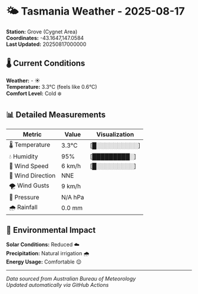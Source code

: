# 🌤️ Tasmania Weather - 2025-08-17

**Station:** Grove (Cygnet Area)  
**Coordinates:** -43.1647,147.0584  
**Last Updated:** 20250817000000

## 🌡️ Current Conditions

**Weather:** - ☀️  
**Temperature:** 3.3°C (feels like 0.6°C)  
**Comfort Level:** Cold ❄️

## 📊 Detailed Measurements

| Metric | Value | Visualization |
|--------|-------|---------------|
| 🌡️ Temperature | 3.3°C | [█░░░░░░░░░░] |
| 💧 Humidity | 95% | [█████████░] |
| 💨 Wind Speed | 6 km/h | [█░░░░░░░░░] |
| 🧭 Wind Direction | NNE | |
| 🌪️ Wind Gusts | 9 km/h | |
| 🔽 Pressure | N/A hPa | |
| 🌧️ Rainfall | 0.0 mm | |

## 🌱 Environmental Impact

**Solar Conditions:** Reduced ☁️  
**Precipitation:** Natural irrigation 🌧️  
**Energy Usage:** Comfortable 😌

---
*Data sourced from Australian Bureau of Meteorology*  
*Updated automatically via GitHub Actions*
